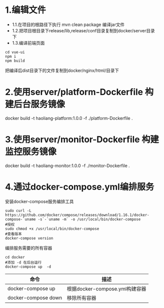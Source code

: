 # 1.编辑文件
- 1.1.在项目的根路径下执行 mvn clean package 编译jar文件
- 1.2.把项目根目录下release/lib,release/conf目录复制到docker/server目录下
- 1.3.编译前端页面
```$xslt
cd vue-ui
npm i
npm build
```
把编译后dist目录下的文件复制到docker/nginx/html/目录下

# 2.使用server/platform-Dockerfile 构建后台服务镜像
docker build -t haoliang-platform:1.0.0 -f ./platform-Dockerfile .

# 3.使用server/monitor-Dockerfile 构建监控服务镜像
docker build -t haoliang-monitor:1.0.0 -f ./monitor-Dockerfile .

# 4.通过docker-compose.yml编排服务

安装docker-compose服务编排工具
```
sudo curl -L https://github.com/docker/compose/releases/download/1.16.1/docker-compose-`uname -s`-`uname -m` -o /usr/local/bin/docker-compose
#授权
sudo chmod +x /usr/local/bin/docker-compose
#查看版本
docker-compose version
```
编排服务需要的所有容器
```
cd docker
#添加 -d 在后台运行
docker-compose up  -d
```

命令 | 描述
--- | ---
docker-compose up | 根据docker-compose.yml构建容器 
docker-compose down | 移除所有容器

